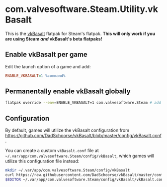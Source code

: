 # com.valvesoftware.Steam.Utility.vkBasalt

This is the [vkBasalt](https://github.com/DadSchoorse/vkBasalt/) flatpak for Steam's flatpak. **This will only work if you are using Steam *and* vkBasalt's beta flatpaks!**

## Enable vkBasalt per game

Edit the launch option of a game and add:

```ini
ENABLE_VKBASALT=1 %command%
```

## Permanentally enable vkBasalt globally

```bash
flatpak override --env=ENABLE_VKBASALT=1 com.valvesoftware.Steam # add `--user` if it is installed as a user
```

## Configuration

By default, games will utilize the vkBasalt configuration from https://github.com/DadSchoorse/vkBasalt/blob/master/config/vkBasalt.conf.

You can create a custom `vkBasalt.conf` file at `~/.var/app/com.valvesoftware.Steam/config/vkBasalt`, which games will utilize this configuration file instead:

```bash
mkdir ~/.var/app/com.valvesoftware.Steam/config/vkBasalt
curl https://raw.githubusercontent.com/DadSchoorse/vkBasalt/master/config/vkBasalt.conf -o ~/.var/app/com.valvesoftware.Steam/config/vkBasalt/vkBasalt.conf
$EDITOR ~/.var/app/com.valvesoftware.Steam/config/vkBasalt/vkBasalt.conf
```

